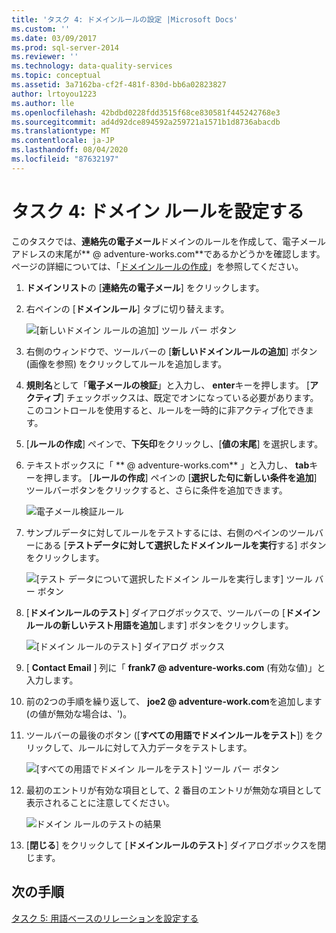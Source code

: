 ```yaml
---
title: 'タスク 4: ドメインルールの設定 |Microsoft Docs'
ms.custom: ''
ms.date: 03/09/2017
ms.prod: sql-server-2014
ms.reviewer: ''
ms.technology: data-quality-services
ms.topic: conceptual
ms.assetid: 3a7162ba-cf2f-481f-830d-bb6a02823827
author: lrtoyou1223
ms.author: lle
ms.openlocfilehash: 42bdbd0228fdd3515f68ce830581f445242768e3
ms.sourcegitcommit: ad4d92dce894592a259721a1571b1d8736abacdb
ms.translationtype: MT
ms.contentlocale: ja-JP
ms.lasthandoff: 08/04/2020
ms.locfileid: "87632197"
---
```

# <a name="task-4-setting-domain-rules"></a>タスク 4: ドメイン ルールを設定する
  このタスクでは、**連絡先の電子メール**ドメインのルールを作成して、電子メールアドレスの末尾が** \@ adventure-works.com**であるかどうかを確認します。 ページの詳細については、「[ドメインルールの作成](https://msdn.microsoft.com/library/hh510397.aspx)」を参照してください。  
  
1.  **ドメインリスト**の [**連絡先の電子メール**] をクリックします。  
  
2.  右ペインの [**ドメインルール**] タブに切り替えます。  
  
     ![[新しいドメイン ルールの追加] ツール バー ボタン](../../2014/tutorials/media/et-settingdomainrules-01.jpg "[新しいドメイン ルールの追加] ツール バー ボタン")  
  
3.  右側のウィンドウで、ツールバーの [**新しいドメインルールの追加**] ボタン (画像を参照) をクリックしてルールを追加します。  
  
4.  **規則名**として「**電子メールの検証**」と入力し、 **enter**キーを押します。 [**アクティブ**] チェックボックスは、既定でオンになっている必要があります。 このコントロールを使用すると、ルールを一時的に非アクティブ化できます。  
  
5.  [**ルールの作成**] ペインで、**下矢印**をクリックし、[**値の末尾**] を選択します。  
  
6.  テキストボックスに「 ** \@ adventure-works.com** 」と入力し、 **tab**キーを押します。 [**ルールの作成**] ペインの [**選択した句に新しい条件を追加**] ツールバーボタンをクリックすると、さらに条件を追加できます。  
  
     ![電子メール検証ルール](../../2014/tutorials/media/et-settingdomainrules-02.jpg "電子メール検証ルール")  
  
7.  サンプルデータに対してルールをテストするには、右側のペインのツールバーにある [**テストデータに対して選択したドメインルールを実行**する] ボタンをクリックします。  
  
     ![[テスト データについて選択したドメイン ルールを実行します] ツール バー ボタン](../../2014/tutorials/media/et-settingdomainrules-03.jpg "[テスト データについて選択したドメイン ルールを実行します] ツール バー ボタン")  
  
8.  [**ドメインルールのテスト**] ダイアログボックスで、ツールバーの [**ドメインルールの新しいテスト用語を追加**します] ボタンをクリックします。  
  
     ![[ドメイン ルールのテスト] ダイアログ ボックス](../../2014/tutorials/media/et-settingdomainrules-04.jpg "[ドメイン ルールのテスト] ダイアログ ボックス")  
  
9. [ **Contact Email** ] 列に「 **frank7 \@ adventure-works.com** (有効な値)」と入力します。  
  
10. 前の2つの手順を繰り返して、 **joe2 \@ adventure-work.com**を追加します (の値が無効な場合は、')。  
  
11. ツールバーの最後のボタン ([**すべての用語でドメインルールをテスト**]) をクリックして、ルールに対して入力データをテストします。  
  
     ![[すべての用語でドメイン ルールをテスト] ツール バー ボタン](../../2014/tutorials/media/et-settingdomainrules-05.jpg "[すべての用語でドメイン ルールをテスト] ツール バー ボタン")  
  
12. 最初のエントリが有効な項目として、2 番目のエントリが無効な項目として表示されることに注意してください。  
  
     ![ドメイン ルールのテストの結果](../../2014/tutorials/media/et-settingdomainrules-06.jpg "ドメイン ルールのテストの結果")  
  
13. [**閉じる**] をクリックして [**ドメインルールのテスト**] ダイアログボックスを閉じます。  
  
## <a name="next-step"></a>次の手順  
 [タスク 5: 用語ベースのリレーションを設定する](../../2014/tutorials/task-5-setting-term-based-relationships.md)  
  
  
